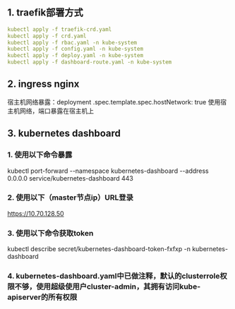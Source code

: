 ## 1. traefik部署方式

```yaml
kubectl apply -f traefik-crd.yaml
kubectl apply -f crd.yaml
kubectl apply -f rbac.yaml -n kube-system
kubectl apply -f config.yaml -n kube-system
kubectl apply -f deploy.yaml -n kube-system
kubectl apply -f dashboard-route.yaml -n kube-system
```

## 2. ingress nginx 
宿主机网络暴露：deployment .spec.template.spec.hostNetwork: true 使用宿主机网络，端口暴露在宿主机上

## 3. kubernetes dashboard
### 1. 使用以下命令暴露
kubectl port-forward --namespace kubernetes-dashboard --address 0.0.0.0 service/kubernetes-dashboard 443

### 2. 使用以下（master节点ip）URL登录
https://10.70.128.50

### 3. 使用以下命令获取token
kubectl describe secret/kubernetes-dashboard-token-fxfxp -n kubernetes-dashboard

### 4. kubernetes-dashboard.yaml中已做注释，默认的clusterrole权限不够，使用超级使用户cluster-admin，其拥有访问kube-apiserver的所有权限
